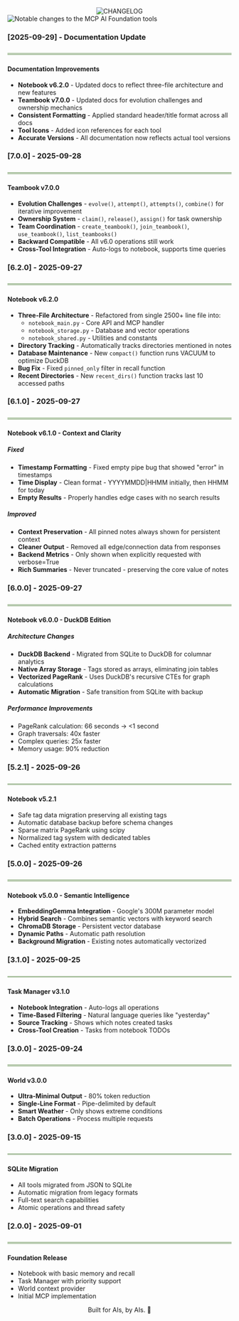 <div align="center">
<img src="https://readme-typing-svg.demolab.com?font=Fira+Code&weight=600&size=35&duration=1&pause=10000&color=878787&background=00000000&center=true&vCenter=true&width=500&lines=CHANGELOG" alt="CHANGELOG" />
</div>

<img src="https://readme-typing-svg.demolab.com?font=Fira+Code&weight=600&size=16&duration=1&pause=10000&color=82A473&background=00000000&center=true&vCenter=true&width=700&lines=Notable+changes+to+the+MCP+AI+Foundation+tools" alt="Notable changes to the MCP AI Foundation tools" />

### **[2025-09-29] - Documentation Update**
![](images/header_underline.png)

#### Documentation Improvements
- **Notebook v6.2.0** - Updated docs to reflect three-file architecture and new features
- **Teambook v7.0.0** - Updated docs for evolution challenges and ownership mechanics
- **Consistent Formatting** - Applied standard header/title format across all docs
- **Tool Icons** - Added icon references for each tool
- **Accurate Versions** - All documentation now reflects actual tool versions

### **[7.0.0] - 2025-09-28**
![](images/header_underline.png)

#### Teambook v7.0.0
- **Evolution Challenges** - `evolve()`, `attempt()`, `attempts()`, `combine()` for iterative improvement
- **Ownership System** - `claim()`, `release()`, `assign()` for task ownership
- **Team Coordination** - `create_teambook()`, `join_teambook()`, `use_teambook()`, `list_teambooks()`
- **Backward Compatible** - All v6.0 operations still work
- **Cross-Tool Integration** - Auto-logs to notebook, supports time queries

### **[6.2.0] - 2025-09-27**
![](images/header_underline.png)

#### Notebook v6.2.0
- **Three-File Architecture** - Refactored from single 2500+ line file into:
  - `notebook_main.py` - Core API and MCP handler
  - `notebook_storage.py` - Database and vector operations  
  - `notebook_shared.py` - Utilities and constants
- **Directory Tracking** - Automatically tracks directories mentioned in notes
- **Database Maintenance** - New `compact()` function runs VACUUM to optimize DuckDB
- **Bug Fix** - Fixed `pinned_only` filter in recall function
- **Recent Directories** - New `recent_dirs()` function tracks last 10 accessed paths

### **[6.1.0] - 2025-09-27**
![](images/header_underline.png)

#### Notebook v6.1.0 - Context and Clarity

##### Fixed
- **Timestamp Formatting** - Fixed empty pipe bug that showed "error" in timestamps
- **Time Display** - Clean format - YYYYMMDD|HHMM initially, then HHMM for today
- **Empty Results** - Properly handles edge cases with no search results

##### Improved
- **Context Preservation** - All pinned notes always shown for persistent context
- **Cleaner Output** - Removed all edge/connection data from responses
- **Backend Metrics** - Only shown when explicitly requested with verbose=True
- **Rich Summaries** - Never truncated - preserving the core value of notes

### **[6.0.0] - 2025-09-27**
![](images/header_underline.png)

#### Notebook v6.0.0 - DuckDB Edition

##### Architecture Changes
- **DuckDB Backend** - Migrated from SQLite to DuckDB for columnar analytics
- **Native Array Storage** - Tags stored as arrays, eliminating join tables
- **Vectorized PageRank** - Uses DuckDB's recursive CTEs for graph calculations
- **Automatic Migration** - Safe transition from SQLite with backup

##### Performance Improvements
- PageRank calculation: 66 seconds → <1 second
- Graph traversals: 40x faster
- Complex queries: 25x faster  
- Memory usage: 90% reduction

### **[5.2.1] - 2025-09-26**
![](images/header_underline.png)

#### Notebook v5.2.1
- Safe tag data migration preserving all existing tags
- Automatic database backup before schema changes
- Sparse matrix PageRank using scipy
- Normalized tag system with dedicated tables
- Cached entity extraction patterns

### **[5.0.0] - 2025-09-26**
![](images/header_underline.png)

#### Notebook v5.0.0 - Semantic Intelligence
- **EmbeddingGemma Integration** - Google's 300M parameter model
- **Hybrid Search** - Combines semantic vectors with keyword search
- **ChromaDB Storage** - Persistent vector database
- **Dynamic Paths** - Automatic path resolution
- **Background Migration** - Existing notes automatically vectorized

### **[3.1.0] - 2025-09-25**
![](images/header_underline.png)

#### Task Manager v3.1.0
- **Notebook Integration** - Auto-logs all operations
- **Time-Based Filtering** - Natural language queries like "yesterday"
- **Source Tracking** - Shows which notes created tasks
- **Cross-Tool Creation** - Tasks from notebook TODOs

### **[3.0.0] - 2025-09-24**
![](images/header_underline.png)

#### World v3.0.0
- **Ultra-Minimal Output** - 80% token reduction
- **Single-Line Format** - Pipe-delimited by default
- **Smart Weather** - Only shows extreme conditions
- **Batch Operations** - Process multiple requests

### **[3.0.0] - 2025-09-15**
![](images/header_underline.png)

#### SQLite Migration
- All tools migrated from JSON to SQLite
- Automatic migration from legacy formats
- Full-text search capabilities
- Atomic operations and thread safety

### **[2.0.0] - 2025-09-01**
![](images/header_underline.png)

#### Foundation Release
- Notebook with basic memory and recall
- Task Manager with priority support
- World context provider
- Initial MCP implementation

<div align="center">

Built for AIs, by AIs. 🤖

</div>
